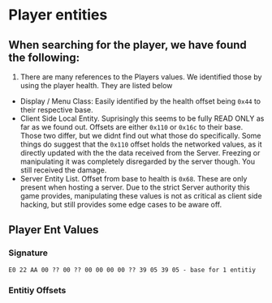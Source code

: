 # Player entities

## When searching for the player, we have found the following:

1. There are many references to the Players values. We identified those by using the player health. They are listed below
  - Display / Menu Class: Easily identified by the health offset being ``0x44`` to their respective base.
  - Client Side Local Entity. Suprisingly this seems to be fully READ ONLY as far as we found out. Offsets are either ``0x110`` or      ``0x16c`` to their base. Those two differ, but we didnt find out what those do specifically. Some things do suggest that the ``0x110`` offset holds the networked values, as it directly updated with the the data received from the Server. Freezing or manipulating it was completely disregarded by the server though. You still received the damage.
  - Server Entity List. Offset from base to health is ``0x68``. These are only present when hosting a server. Due to the strict Server authority this game provides, manipulating these values is not as critical as client side hacking, but still provides some edge cases to be aware off.

## Player Ent Values

### Signature

````
E0 22 AA 00 ?? 00 ?? 00 00 00 00 ?? 39 05 39 05 - base for 1 entitiy
````

### Entitiy Offsets

````

````
